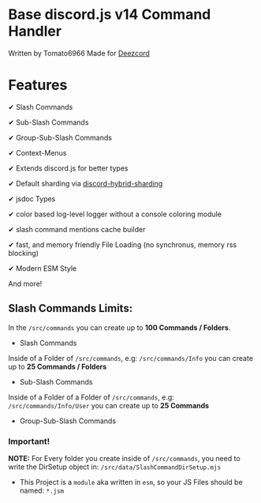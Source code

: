 # Base discord.js v14 Command Handler

Written by Tomato6966
Made for [Deezcord](https://github.dev/Tomato6966/deezcord-music-bot)


# Features

✔ Slash Commands

✔ Sub-Slash Commands

✔ Group-Sub-Slash Commands

✔ Context-Menus

✔ Extends discord.js for better types

✔ Default sharding via [discord-hybrid-sharding](https://npmjs.com/discord-hybrid-sharding)

✔ jsdoc Types

✔ color based log-level logger without a console coloring module

✔ slash command mentions cache builder

✔ fast, and memory friendly File Loading (no synchronus, memory rss blocking)

✔ Modern ESM Style

And more!

## Slash Commands Limits:

In the `/src/commands` you can create up to **100 Commands / Folders**.

 - Slash Commands

Inside of a Folder of `/src/commands`, e.g: `/src/commands/Info` you can create up to **25 Commands / Folders**

 - Sub-Slash Commands

Inside of a Folder of a Folder of `/src/commands`, e.g: `/src/commands/Info/User` you can create up to **25 Commands**

 - Group-Sub-Slash Commands

### Important!

**NOTE:** For Every folder you create inside of `/src/commands`, you need to write the DirSetup object in: `/src/data/SlashCommandDirSetup.mjs`

 - This Project is a `module` aka written in `esm`, so your JS Files should be named: `*.jsm`

